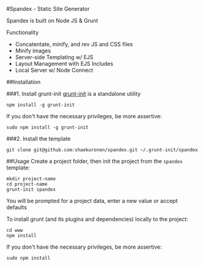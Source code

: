 #Spandex - Static Site Generator

Spandex is built on Node JS & Grunt 

Functionality
- Concatentate, minify, and rev JS and CSS files
- Minify images
- Server-side Templating w/ EJS
- Layout Management with EJS Includes
- Local Server w/ Node Connect

##Installation

###1. Install grunt-init
[grunt-init](http://gruntjs.com/project-scaffolding) is a standalone utility 

```shell
npm install -g grunt-init
```

If you don't have the necessary privileges, be more assertive:

```shell
sudo npm install -g grunt-init
```

###2. Install the template
```shell
git clone git@github.com:shaekuronen/spandex.git ~/.grunt-init/spandex
```

##Usage
Create a project folder, then init the project from the `spandex` template:

```shell
mkdir project-name
cd project-name
grunt-init spandex
```

You will be prompted for a project data, enter a new value or accept defaults

To install grunt (and its plugins and dependencies) locally to the project:

```shell
cd www
npm install
```

If you don't have the necessary privileges, be more assertive:

```shell
sudo npm install
```